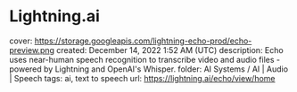 # Lightning.ai

cover: https://storage.googleapis.com/lightning-echo-prod/echo-preview.png
created: December 14, 2022 1:52 AM (UTC)
description: Echo uses near-human speech recognition to transcribe video and audio files - powered by Lightning and OpenAI's Whisper.
folder: AI Systems / AI | Audio | Speech
tags: ai, text to speech
url: https://lightning.ai/echo/view/home